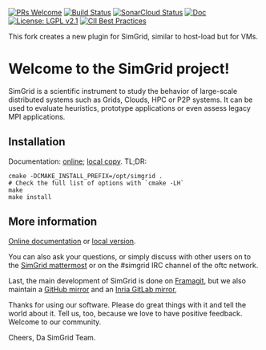 [![PRs Welcome](https://img.shields.io/badge/PRs-welcome-brightgreen.svg)](http://makeapullrequest.com)
[![Build Status](https://ci.inria.fr/simgrid/buildStatus/icon?job=SimGrid)](https://ci.inria.fr/simgrid/job/SimGrid/)
[![SonarCloud Status](https://sonarcloud.io/api/project_badges/measure?project=simgrid_simgrid&metric=alert_status)](https://sonarcloud.io/dashboard/?id=simgrid_simgrid)
[![Doc](https://readthedocs.org/projects/pip/badge/?version=stable)](https://simgrid.org/doc/latest/)
[![License: LGPL v2.1][license-badge]](COPYING)
[![CII Best Practices](https://bestpractices.coreinfrastructure.org/projects/1845/badge)](https://bestpractices.coreinfrastructure.org/projects/1845)

This fork creates a new plugin for SimGrid, similar to host-load but for VMs.

# Welcome to the SimGrid project!

SimGrid is a scientific instrument to study the behavior of
large-scale distributed systems such as Grids, Clouds, HPC or P2P
systems. It can be used to evaluate heuristics, prototype applications
or even assess legacy MPI applications.

## Installation
Documentation: [online](https://simgrid.org/doc/latest/Installing_SimGrid.html#installing-from-the-source);
[local copy](docs/source/Installing_SimGrid.rst). TL;DR:
```
cmake -DCMAKE_INSTALL_PREFIX=/opt/simgrid .
# Check the full list of options with `cmake -LH`
make
make install
```

## More information
[Online documentation](https://simgrid.org/doc/latest/) or
[local version](docs/source).

You can also ask your questions, or simply discuss with other users on
to the [SimGrid mattermost](https://framateam.org/simgrid/channels/town-square)
or on the #simgrid IRC channel of the oftc network.

Last, the main development of SimGrid is done on [Framagit](https://framagit.org/simgrid/simgrid/),
but we also maintain a [GitHub mirror](https://github.com/simgrid/simgrid/) and an [Inria GitLab mirror](https://gitlab.inria.fr/simgrid/simgrid),

Thanks for using our software. Please do great things with it and tell the world about it.
Tell us, too, because we love to have positive feedback. Welcome to our community.

Cheers,
Da SimGrid Team.

[license-badge]: https://img.shields.io/badge/License-LGPL%20v2.1-blue.svg
[release-badge]: https://img.shields.io/github/release/simgrid/simgrid.svg
